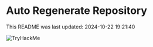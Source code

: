 # Auto Regenerate Repository

This README was last updated: 2024-10-22 19:21:40

 ![TryHackMe](https://tryhackme.com/badge/533634)